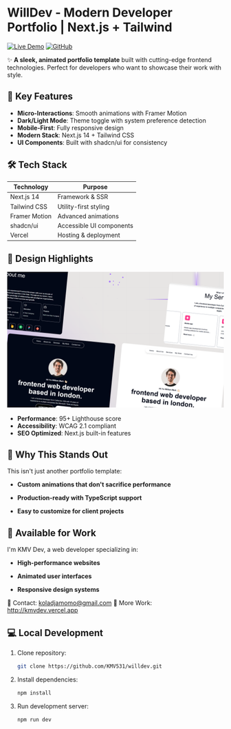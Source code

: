 # WillDev - Modern Developer Portfolio | Next.js + Tailwind

[![Live Demo](https://img.shields.io/badge/Visit-WillDev-%23007acc?style=for-the-badge&logo=vercel)](https://willdev-olive.vercel.app)
[![GitHub](https://img.shields.io/badge/Source_Code-GitHub-black?style=for-the-badge&logo=github)](https://github.com/KMV531/willdev)

✨ **A sleek, animated portfolio template** built with cutting-edge frontend technologies. Perfect for developers who want to showcase their work with style.

## 🚀 Key Features

- **Micro-Interactions**: Smooth animations with Framer Motion
- **Dark/Light Mode**: Theme toggle with system preference detection
- **Mobile-First**: Fully responsive design
- **Modern Stack**: Next.js 14 + Tailwind CSS
- **UI Components**: Built with shadcn/ui for consistency

## 🛠️ Tech Stack

| Technology       | Purpose                          |
|------------------|----------------------------------|
| Next.js 14       | Framework & SSR                  |
| Tailwind CSS     | Utility-first styling            |
| Framer Motion    | Advanced animations              |
| shadcn/ui        | Accessible UI components         |
| Vercel           | Hosting & deployment             |

## 🎨 Design Highlights

![WillDev Portfolio - Dark and Light Mode Example](./public/screenshot2.png)

- **Performance**: 95+ Lighthouse score
- **Accessibility**: WCAG 2.1 compliant
- **SEO Optimized**: Next.js built-in features


## 🌟 Why This Stands Out

This isn't just another portfolio template:

- **Custom animations that don't sacrifice performance**

- **Production-ready with TypeScript support**

- **Easy to customize for client projects**

## 🤝 Available for Work

I'm KMV Dev, a web developer specializing in:

- **High-performance websites**

- **Animated user interfaces**

- **Responsive design systems**

📩 Contact: koladjamomo@gmail.com
🔗 More Work: http://kmvdev.vercel.app

## 💻 Local Development

1. Clone repository:
   ```bash
   git clone https://github.com/KMV531/willdev.git
   
2. Install dependencies:
   ```bash
   npm install

3. Run development server:
   ```bash
   npm run dev
